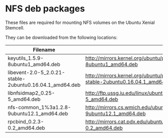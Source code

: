 NFS deb packages
============
These files are required for mounting NFS volumes on the Ubuntu Xenial Stemcell.

They can be downloaded from the following locations:

| Filename | Download URL |
| -------- | ------------ |
| keyutils_1.5.9-8ubuntu1_amd64.deb | http://mirrors.kernel.org/ubuntu/pool/main/k/keyutils/keyutils_1.5.9-8ubuntu1_amd64.deb |
| libevent-2.0-5_2.0.21-stable-2ubuntu0.16.04.1_amd64.deb | http://mirrors.kernel.org/ubuntu/pool/main/libe/libevent/libevent-2.0-5_2.0.21-stable-2ubuntu0.16.04.1_amd64.deb|
| libnfsidmap2_0.25-5_amd64.deb | http://ftp.ussg.iu.edu/linux/ubuntu/pool/main/libn/libnfsidmap/libnfsidmap2_0.25-5_amd64.deb |
| nfs-common_1%3a1.2.8-9ubuntu12.1_amd64.deb | http://mirrors.cs.wmich.edu/ubuntu/pool/main/n/nfs-utils/nfs-common_1.2.8-9ubuntu12.1_amd64.deb |
| rpcbind_0.2.3-0.2_amd64.deb | http://mirrors.cat.pdx.edu/ubuntu/pool/main/r/rpcbind/rpcbind_0.2.3-0.2_amd64.deb |
